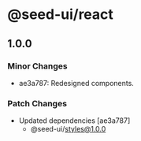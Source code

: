 # @seed-ui/react

## 1.0.0

### Minor Changes

- ae3a787: Redesigned components.

### Patch Changes

- Updated dependencies [ae3a787]
  - @seed-ui/styles@1.0.0
